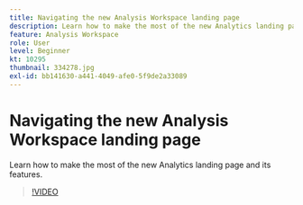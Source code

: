 ```yaml
---
title: Navigating the new Analysis Workspace landing page
description: Learn how to make the most of the new Analytics landing page and its features.
feature: Analysis Workspace
role: User
level: Beginner
kt: 10295
thumbnail: 334278.jpg
exl-id: bb141630-a441-4049-afe0-5f9de2a33089
---
```

# Navigating the new Analysis Workspace landing page

Learn how to make the most of the new Analytics landing page and its features.

>[!VIDEO](https://video.tv.adobe.com/v/334278/?quality=12&learn=on)
